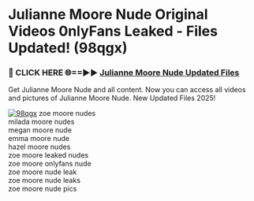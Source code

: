 # Julianne Moore Nude Original Videos 0nlyFans Leaked - Files Updated! (98qgx)

<h3>🔴 CLICK HERE 🌐==►► <a href="https://tinyurl.com/4mcuefdz" rel="nofollow">Julianne Moore Nude Updated Files</a></h3>

Get Julianne Moore Nude and all content. Now you can access all videos and pictures of Julianne Moore Nude. New Updated Files 2025!

[![98qgx](https://i.imgur.com/StAQSOY.gif)](https://tinyurl.com/4mcuefdz)
zoe moore nudes<br>
milada moore nudes<br>
megan moore nude<br>
emma moore nude<br>
hazel moore nudes<br>
zoe moore leaked nudes<br>
zoe moore onlyfans nude<br>
zoe moore nude leak<br>
zoe moore nude leaks<br>
zoe moore nude pics